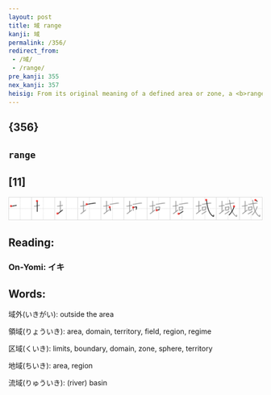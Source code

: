 ```yaml
---
layout: post
title: 域 range
kanji: 域
permalink: /356/
redirect_from:
 - /域/
 - /range/
pre_kanji: 355
nex_kanji: 357
heisig: From its original meaning of a defined area or zone, a <b>range</b> has also come to mean a grazing <i>land</i> where cowboys roam and do whatever it is they do with cows. When the herds have all been driven to market, there is a great homecoming <i>fiesta</i> like that pictured here. As soon as the cowboys come home, home on the <b>range</b>, the first thing they do is kiss the ground (the <i>mouth</i> on the <i>floor</i>), and then get on with the <i>fiesta</i>.
---
```


## {356}

## `range`

## [11]

<div class="stroke"><img src="../images/E59F9F.png" /></div>

## Reading:

### On-Yomi: イキ

## Words:

域外(いきがい): outside the area

領域(りょういき): area, domain, territory, field, region, regime

区域(くいき): limits, boundary, domain, zone, sphere, territory

地域(ちいき): area, region

流域(りゅういき): (river) basin
